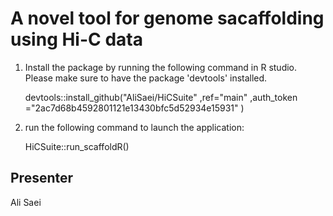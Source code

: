 # A novel tool for genome sacaffolding using Hi-C data

1) Install the package by running the following command in R studio.  Please make sure to have the package 'devtools' installed.

	devtools::install_github("AliSaei/HiCSuite"
							 ,ref="main"
							 ,auth_token ="2ac7d68b4592801121e13430bfc5d52934e15931"
							 )

2) run the following command to launch the application:

	HiCSuite::run_scaffoldR()


## Presenter
Ali Saei
